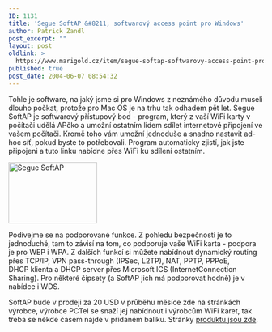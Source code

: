 ```yaml
---
ID: 1131
title: 'Segue SoftAP &#8211; softwarový access point pro Windows'
author: Patrick Zandl
post_excerpt: ""
layout: post
oldlink: >
  https://www.marigold.cz/item/segue-softap-softwarovy-access-point-pro-windows
published: true
post_date: 2004-06-07 08:54:32
---
```

<p>
Tohle je software, na jaký jsme si pro Windows z neznámého důvodu museli dlouho počkat, protože pro Mac OS je na trhu tak odhadem pět let. Segue SoftAP je softwarový přístupový bod - program, který z vaší WiFi karty v počítači udělá APčko a umožní ostatním lidem sdílet internetové připojení ve vašem počítači. Kromě toho vám umožní jednoduše a snadno nastavit ad-hoc síť, pokud byste to potřebovali. Program automaticky zjistí, jak jste připojeni a tuto linku nabídne přes WiFi ku sdílení ostatním.</p>
<div class="leftbox"><img src="/wp-content/uploads/20040607-seguesoftap.jpg" alt="Segue SoftAP" width="175" height="121" /></div><p>
Podívejme se na podporované funkce. Z pohledu bezpečnosti je to jednoduché, tam to závisí na tom, co podporuje vaše WiFi karta - podpora je pro WEP i WPA. Z dalších funkcí si můžete nabídnout dynamický routing přes TCP/IP, VPN pass-through (IPSec, L2TP), NAT, PPTP, PPPoE, DHCP klienta a DHCP server přes Microsoft ICS (InternetConnection Sharing). Pro některé čipsety (a SoftAP jich má podporovat hodně) je v nabídce i WDS. </p>
<p>
SoftAP bude v prodeji za 20 USD v průběhu měsíce zde na stránkách výrobce, výrobce PCTel se snaží jej nabídnout i výrobcům WiFi karet, tak třeba se někde časem najde v přidaném balíku. Stránky <a href="http://www.pctel.com/prodSegSam.php">produktu jsou zde</a>. </p>
